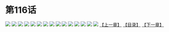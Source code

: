 # 第116话
![](https://s2.baozimh.com/scomic/yuekanshaonuyeqijun-chunquan/0/115-s8hi/1.jpg)
![](https://s2.baozimh.com/scomic/yuekanshaonuyeqijun-chunquan/0/115-s8hi/2.jpg)
![](https://s2.baozimh.com/scomic/yuekanshaonuyeqijun-chunquan/0/115-s8hi/3.jpg)
![](https://s2.baozimh.com/scomic/yuekanshaonuyeqijun-chunquan/0/115-s8hi/4.jpg)
![](https://s2.baozimh.com/scomic/yuekanshaonuyeqijun-chunquan/0/115-s8hi/5.jpg)
![](https://s2.baozimh.com/scomic/yuekanshaonuyeqijun-chunquan/0/115-s8hi/6.jpg)
![](https://s2.baozimh.com/scomic/yuekanshaonuyeqijun-chunquan/0/115-s8hi/7.jpg)
![](https://s2.baozimh.com/scomic/yuekanshaonuyeqijun-chunquan/0/115-s8hi/8.jpg)
![](https://s2.baozimh.com/scomic/yuekanshaonuyeqijun-chunquan/0/115-s8hi/9.jpg)
![](https://s2.baozimh.com/scomic/yuekanshaonuyeqijun-chunquan/0/115-s8hi/10.jpg)
![](https://s2.baozimh.com/scomic/yuekanshaonuyeqijun-chunquan/0/115-s8hi/11.jpg)
![](https://s2.baozimh.com/scomic/yuekanshaonuyeqijun-chunquan/0/115-s8hi/12.jpg)
![](https://s2.baozimh.com/scomic/yuekanshaonuyeqijun-chunquan/0/115-s8hi/13.jpg)
![](https://s2.baozimh.com/scomic/yuekanshaonuyeqijun-chunquan/0/115-s8hi/14.jpg)
![](https://s2.baozimh.com/scomic/yuekanshaonuyeqijun-chunquan/0/115-s8hi/15.jpg)
[【上一章】](./110.md)
[【目录】](./README.md)
[【下一章】](./112.md)
